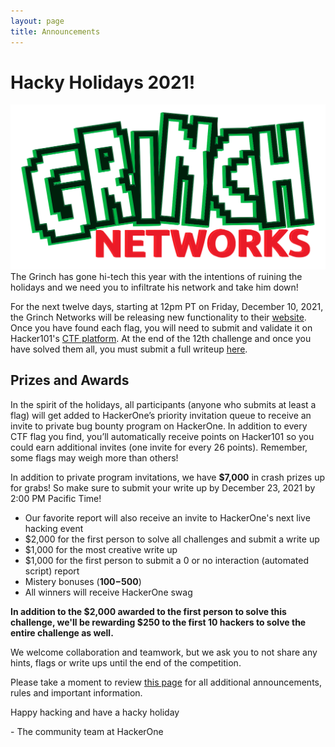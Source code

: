 ```yaml
---
layout: page
title: Announcements 
---
```


# Hacky Holidays 2021!

![Grinsh Networks](./assets/grinch.png)
The Grinch has gone hi-tech this year with the intentions of ruining the holidays and we need you to infiltrate his network and take him down! 

For the next twelve days, starting at 12pm PT on Friday, December 10, 2021, the Grinch Networks will be releasing new functionality to their [website](https://hackyholidays.h1ctf.com/). Once you have found each flag, you will need to submit and validate it on Hacker101's [CTF platform](https://ctf.hacker101.com/ctf). At the end of the 12th challenge and once you have solved them all, you must submit a full writeup [here](hackerone.com/h1-ctf).

## Prizes and Awards

In the spirit of the holidays, all participants (anyone who submits at least a flag) will get added to HackerOne’s priority invitation queue to receive an invite to  private bug bounty program on HackerOne. In addition to every CTF flag you find, you’ll automatically receive points on Hacker101 so you could earn additional invites (one invite for every 26 points). Remember, some flags may weigh more than others! 

In addition to private program invitations, we have **$7,000**  in crash prizes up for grabs! So make sure to submit your write up by December 23, 2021 by 2:00 PM Pacific Time! 

- Our favorite report will also receive an invite to HackerOne's next live hacking event
- $2,000 for the first person to solve all challenges and submit a write up
- $1,000 for the most creative write up
- $1,000 for the first person to submit a 0 or no interaction (automated script) report
- Mistery bonuses (**$100-$500**)
- All winners will receive HackerOne swag

**In addition to the $2,000 awarded to the first person to solve this challenge, we'll be rewarding $250 to the first 10 hackers to solve the entire challenge as well.**

We welcome collaboration and teamwork, but we ask you to not share any hints, flags or write ups until the end of the competition.

Please take a moment to review [this page](https://hackerone.com/h1-ctf) for all additional announcements, rules and important information. 

Happy hacking and have a hacky holiday 

\- The community team at HackerOne


